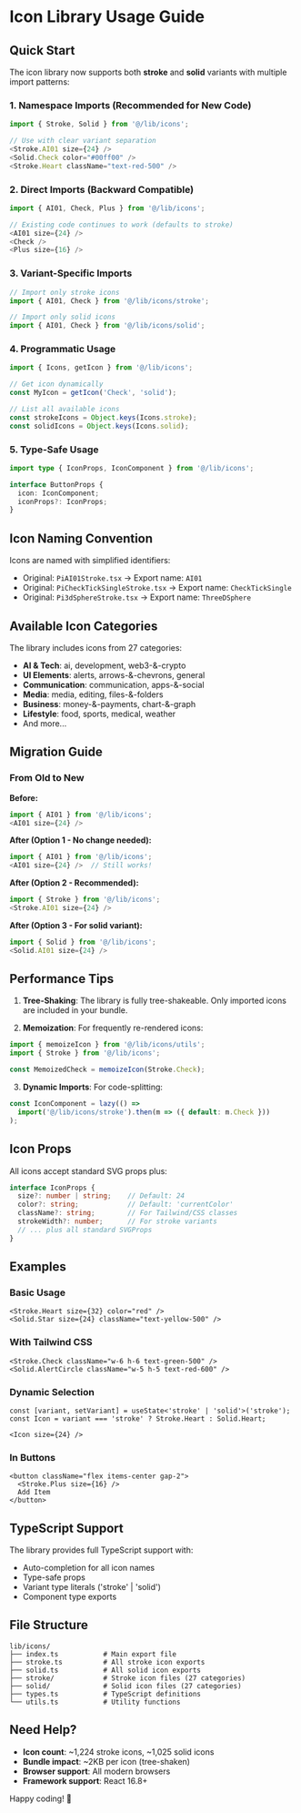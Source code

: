 # Icon Library Usage Guide

## Quick Start

The icon library now supports both **stroke** and **solid** variants with multiple import patterns:

### 1. Namespace Imports (Recommended for New Code)

```typescript
import { Stroke, Solid } from '@/lib/icons';

// Use with clear variant separation
<Stroke.AI01 size={24} />
<Solid.Check color="#00ff00" />
<Stroke.Heart className="text-red-500" />
```

### 2. Direct Imports (Backward Compatible)

```typescript
import { AI01, Check, Plus } from '@/lib/icons';

// Existing code continues to work (defaults to stroke)
<AI01 size={24} />
<Check />
<Plus size={16} />
```

### 3. Variant-Specific Imports

```typescript
// Import only stroke icons
import { AI01, Check } from '@/lib/icons/stroke';

// Import only solid icons
import { AI01, Check } from '@/lib/icons/solid';
```

### 4. Programmatic Usage

```typescript
import { Icons, getIcon } from '@/lib/icons';

// Get icon dynamically
const MyIcon = getIcon('Check', 'solid');

// List all available icons
const strokeIcons = Object.keys(Icons.stroke);
const solidIcons = Object.keys(Icons.solid);
```

### 5. Type-Safe Usage

```typescript
import type { IconProps, IconComponent } from '@/lib/icons';

interface ButtonProps {
  icon: IconComponent;
  iconProps?: IconProps;
}
```

## Icon Naming Convention

Icons are named with simplified identifiers:
- Original: `PiAI01Stroke.tsx` → Export name: `AI01`
- Original: `PiCheckTickSingleStroke.tsx` → Export name: `CheckTickSingle`
- Original: `Pi3dSphereStroke.tsx` → Export name: `ThreeDSphere`

## Available Icon Categories

The library includes icons from 27 categories:
- **AI & Tech**: ai, development, web3-&-crypto
- **UI Elements**: alerts, arrows-&-chevrons, general
- **Communication**: communication, apps-&-social
- **Media**: media, editing, files-&-folders
- **Business**: money-&-payments, chart-&-graph
- **Lifestyle**: food, sports, medical, weather
- And more...

## Migration Guide

### From Old to New

**Before:**
```typescript
import { AI01 } from '@/lib/icons';
<AI01 size={24} />
```

**After (Option 1 - No change needed):**
```typescript
import { AI01 } from '@/lib/icons';
<AI01 size={24} />  // Still works!
```

**After (Option 2 - Recommended):**
```typescript
import { Stroke } from '@/lib/icons';
<Stroke.AI01 size={24} />
```

**After (Option 3 - For solid variant):**
```typescript
import { Solid } from '@/lib/icons';
<Solid.AI01 size={24} />
```

## Performance Tips

1. **Tree-Shaking**: The library is fully tree-shakeable. Only imported icons are included in your bundle.

2. **Memoization**: For frequently re-rendered icons:
```typescript
import { memoizeIcon } from '@/lib/icons/utils';
import { Stroke } from '@/lib/icons';

const MemoizedCheck = memoizeIcon(Stroke.Check);
```

3. **Dynamic Imports**: For code-splitting:
```typescript
const IconComponent = lazy(() =>
  import('@/lib/icons/stroke').then(m => ({ default: m.Check }))
);
```

## Icon Props

All icons accept standard SVG props plus:

```typescript
interface IconProps {
  size?: number | string;    // Default: 24
  color?: string;            // Default: 'currentColor'
  className?: string;        // For Tailwind/CSS classes
  strokeWidth?: number;      // For stroke variants
  // ... plus all standard SVGProps
}
```

## Examples

### Basic Usage
```tsx
<Stroke.Heart size={32} color="red" />
<Solid.Star size={24} className="text-yellow-500" />
```

### With Tailwind CSS
```tsx
<Stroke.Check className="w-6 h-6 text-green-500" />
<Solid.AlertCircle className="w-5 h-5 text-red-600" />
```

### Dynamic Selection
```tsx
const [variant, setVariant] = useState<'stroke' | 'solid'>('stroke');
const Icon = variant === 'stroke' ? Stroke.Heart : Solid.Heart;

<Icon size={24} />
```

### In Buttons
```tsx
<button className="flex items-center gap-2">
  <Stroke.Plus size={16} />
  Add Item
</button>
```

## TypeScript Support

The library provides full TypeScript support with:
- Auto-completion for all icon names
- Type-safe props
- Variant type literals ('stroke' | 'solid')
- Component type exports

## File Structure

```
lib/icons/
├── index.ts           # Main export file
├── stroke.ts          # All stroke icon exports
├── solid.ts           # All solid icon exports
├── stroke/            # Stroke icon files (27 categories)
├── solid/             # Solid icon files (27 categories)
├── types.ts           # TypeScript definitions
└── utils.ts           # Utility functions
```

## Need Help?

- **Icon count**: ~1,224 stroke icons, ~1,025 solid icons
- **Bundle impact**: ~2KB per icon (tree-shaken)
- **Browser support**: All modern browsers
- **Framework support**: React 16.8+

Happy coding! 🎨